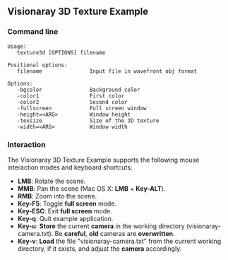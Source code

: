 Visionaray 3D Texture Example
-----------------------------

### Command line

```
Usage:
   texture3d [OPTIONS] filename

Positional options:
   filename               Input file in wavefront obj format

Options:
   -bgcolor               Background color
   -color1                First color
   -color2                Second color
   -fullscreen            Full screen window
   -height=<ARG>          Window height
   -texsize               Size of the 3D texture
   -width=<ARG>           Window width
```

### Interaction

The Visionaray 3D Texture Example supports the following mouse interaction modes and keyboard shortcuts:

* **LMB**: Rotate the scene.
* **MMB**: Pan the scene (Mac OS X: **LMB** + **Key-ALT**).
* **RMB**: Zoom into the scene.
* **Key-F5**: Toggle **full screen** mode.
* **Key-ESC**: Exit **full screen** mode.
* **Key-q**: Quit example application.
* **Key-u**: **Store** the current **camera** in the working directory (visionaray-camera.txt). Be **careful**, **old** cameras are **overwritten**.
* **Key-v**: **Load** the file "visionaray-camera.txt" from the current working directory, if it exists, and adjust the **camera** accordingly.
